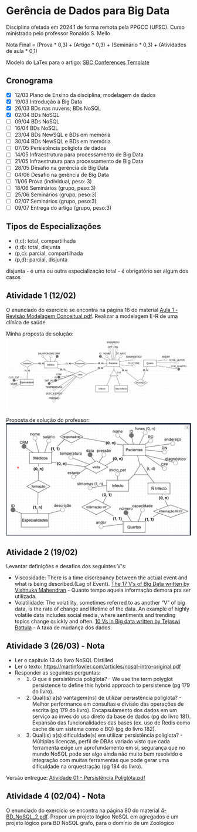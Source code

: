 # Gerência de Dados para Big Data

Disciplina ofetada em 2024.1 de forma remota pela PPGCC (UFSC). Curso ministrado pelo professor Ronaldo S. Mello

Nota Final = (Prova * 0,3) + (Artigo * 0,3) + (Seminário * 0,3) + (Atividades de aula * 0,1)

Modelo do LaTex para o artigo: [SBC Conferences Template](https://pt.overleaf.com/latex/templates/sbc-conferences-template/blbxwjwzdngr)

## Cronograma

* [X] 12/03 Plano de Ensino da disciplina; modelagem de dados
* [X] 19/03 Introdução à Big Data
* [X] 26/03 BDs nas nuvens; BDs NoSQL
* [X] 02/04 BDs NoSQL
* [ ] 09/04 BDs NoSQL
* [ ] 16/04 BDs NoSQL
* [ ] 23/04 BDs NewSQL e BDs em memória
* [ ] 30/04 BDs NewSQL e BDs em memória
* [ ] 07/05 Persistência poliglota de dados
* [ ] 14/05 Infraestrutura para processamento de Big Data
* [ ] 21/05 Infraestrutura para processamento de Big Data
* [ ] 28/05 Desafio na gerência de Big Data
* [ ] 04/06 Desafio na gerência de Big Data
* [ ] 11/06 Prova (individual, peso: 3)
* [ ] 18/06 Seminários (grupo, peso:3)
* [ ] 25/06 Seminários (grupo, peso:3)
* [ ] 02/07 Seminários (grupo, peso:3)
* [ ] 09/07 Entrega do artigo  (grupo, peso:3)

## Tipos de Especializações 

* (t,c): total, compartilhada
* (t,d): total, disjunta
* (p,c): parcial, compartilhada
* (p,d): parcial, disjunta

disjunta - é uma ou outra especialização
total - é obrigatório ser algum dos casos
## Atividade 1 (12/02)

O enunciado do exercício se encontra na página 16 do material [Aula 1 - Revisão Modelagem Conceitual.pdf](https://github.com/vitor-o-s/master/blob/main/data_management_big_data_ufsc/Aula%201%20-%20Revisa%CC%83o%20Modelagem%20Conceitual.pdf). Realizar a modelagem E-R de uma clínica de saúde.

Minha proposta de solução: ![Minha solução](https://github.com/vitor-o-s/master/blob/main/data_management_big_data_ufsc/Exercicio1ModelagemERClinicaSaude.png)

Proposta de solução do professor: ![Solução proposta pelo professor](https://github.com/vitor-o-s/master/blob/main/data_management_big_data_ufsc/SolucaoPropostaModelagemERClinicaSaude.png)

## Atividade 2 (19/02)

Levantar definições e desafios dos seguintes V's:

* Viscosidade: There is a time discrepancy between the actual event and what is being described.(Lag of Event). [The 17 V’s of Big Data written by Vishnuka Mahendran](https://medium.com/@vishnuka2019/the-17-vs-of-big-data-c1f2f969847f) - Quanto tempo aquela informação demora pra ser utilizada.
* Volatilidade: The volatility, sometimes referred to as another “V” of big data, is the rate of change and lifetime of the data. An example of highly volatile data includes social media, where sentiments and trending topics change quickly and often. [10 Vs in Big data written by Tejaswi Battula](https://www.linkedin.com/pulse/big-data-tejaswi-battula/) - A taxa de mudança dos dados.

## Atividade 3 (26/03) - Nota

* Ler o capítulo 13 do livro NoSQL Distilled
* Ler o texto: https://martinfowler.com/articles/nosql-intro-original.pdf
* Responder as seguintes perguntas:
  * 1) O que é persistência poliglota? - We use the term polyglot persistence to define this hybrid approach to persistence (pg 179 do livro). 
  * 2) Qual(is) a(s) vantagem(ns) de utilizar persistência poliglota? - Melhor performance em consultas e divisão das operações de escrita (pg 179 do livro). Encapsulamento dos dados em um serviço ao inves do uso direto da base de dados (pg do livro 181). Expansão das funcionalidades das bases (ex. uso de Redis como cache de um sistema como o BQ) (pg do livro 182).
  * 3) Qual(is) a(s) dificuldade(s) em utilizar persistência poliglota? - Múltiplas licenças, perfil de DBAs variado visto que cada ferramenta exige um aprofundamento em si, segurança que no mundo NoSQL pode ser algo ainda não muito bem resolvido e integração com muitas ferramentas que pode gerar uma dificuldade na orquestração (pg 184 do livro).
   
Versão entregue: [Atividade 01 - Persistência Poliglóta.pdf](https://github.com/vitor-o-s/master/blob/main/data_management_big_data_ufsc/Atividade%2001%20-%20Persiste%CC%82ncia%20Poliglo%CC%81ta.pdf)

## Atividade 4 (02/04) - Nota

O enunciado do exercício se encontra na página 80 do material [4-BD_NoSQL_2.pdf](https://github.com/vitor-o-s/master/blob/main/data_management_big_data_ufsc/4-BD_NoSQL_2.pdf). Propor um projeto lógico NoSQL em agregados e um projeto lógico para BD NoSQL grafo, para o domínio de um Zoológico
